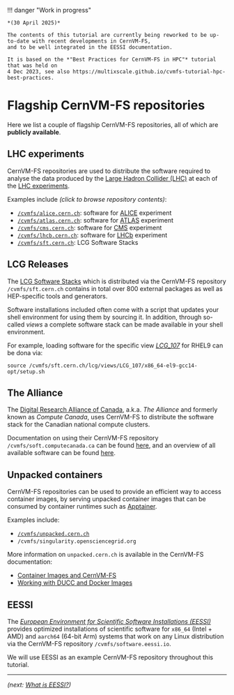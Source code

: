 !!! danger "Work in progress"

    *(30 April 2025)*

    The contents of this tutorial are currently being reworked to be up-to-date with recent developments in CernVM-FS,
    and to be well integrated in the EESSI documentation.

    It is based on the *"Best Practices for CernVM-FS in HPC"* tutorial that was held on
    4 Dec 2023, see also https://multixscale.github.io/cvmfs-tutorial-hpc-best-practices.


# Flagship CernVM-FS repositories

Here we list a couple of flagship CernVM-FS repositories, all of which are **publicly available**.

## LHC experiments

CernVM-FS repositories are used to distribute the software required to analyse the data produced by the
[Large Hadron Collider (LHC)](https://home.cern/science/accelerators/large-hadron-collider) at each of the
[LHC experiments](https://home.cern/science/experiments).

Examples include *(click to browse repository contents)*:

* [`/cvmfs/alice.cern.ch`](https://cvmfs-monitor-frontend.web.cern.ch/browse/alice.cern.ch): software for [ALICE](https://home.cern/science/experiments/alice) experiment
* [`/cvmfs/atlas.cern.ch`](https://cvmfs-monitor-frontend.web.cern.ch/browse/atlas.cern.ch): software for [ATLAS](https://home.cern/science/experiments/atlas) experiment
* [`/cvmfs/cms.cern.ch`](https://cvmfs-monitor-frontend.web.cern.ch/browse/cms.cern.ch): software for [CMS](https://home.cern/science/experiments/cms) experiment
* [`/cvmfs/lhcb.cern.ch`](https://cvmfs-monitor-frontend.web.cern.ch/browse/lhcb.cern.ch): software for [LHCb](https://home.cern/science/experiments/lhcb) experiment
* [`/cvmfs/sft.cern.ch`](https://cvmfs-monitor-frontend.web.cern.ch/browse/sft.cern.ch): LCG Software Stacks

## LCG Releases

The [LCG Software Stacks](https://lcginfo.cern.ch/) which is distributed via the CernVM-FS repository
`/cvmfs/sft.cern.ch` contains in total over 800 external packages as well as HEP-specific tools and generators.

Software installations included often come with a script that updates your shell environment
for using them by sourcing it. In addition, through so-called *views* a complete software stack
can be made available in your shell environment.

For example, loading software for the specific view [*LCG_107*](https://lcginfo.cern.ch/release/107/) for RHEL9 can be dona via:
```
source /cvmfs/sft.cern.ch/lcg/views/LCG_107/x86_64-el9-gcc14-opt/setup.sh
```


## The Alliance

The [Digital Research Alliance of Canada](https://alliancecan.ca/en/about/alliance), a.k.a. *The Alliance* and formerly
known as *Compute Canada*, uses CernVM-FS to distribute the software stack for the Canadian national compute clusters.

Documentation on using their CernVM-FS repository `/cvmfs/soft.computecanada.ca` can be found
[here](https://docs.alliancecan.ca/wiki/Accessing_CVMFS/en), and an overview of all available software can be found
[here](https://docs.alliancecan.ca/wiki/Available_software).

## Unpacked containers

CernVM-FS repositories can be used to provide an efficient way to access container images,
by serving unpacked container images that can be consumed by container runtimes such as [Apptainer](https://apptainer.org).

Examples include:

* [`/cvmfs/unpacked.cern.ch`](https://cvmfs-monitor-frontend.web.cern.ch/browse/unpacked.cern.ch)
* `/cvmfs/singularity.opensciencegrid.org`

More information on `unpacked.cern.ch` is available in the CernVM-FS documentation:

* [Container Images and CernVM-FS](https://cvmfs.readthedocs.io/en/stable/cpt-containers.html)
* [Working with DUCC and Docker Images](https://cvmfs.readthedocs.io/en/stable/cpt-ducc.html)

## EESSI

The [*European Environment for Scientific Software Installations (EESSI)*](https://eessi.io) provides optimized installations
of scientific software for `x86_64` (Intel + AMD) and `aarch64` (64-bit Arm) systems that work on any Linux
distribution via the CernVM-FS repository `/cvmfs/software.eessi.io`.

We will use EESSI as an example CernVM-FS repository throughout this tutorial.


---

*(next: [What is EESSI?](../eessi/what-is-eessi.md))*
